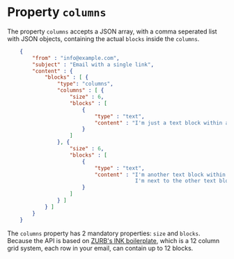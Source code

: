 # Property `columns`

The property `columns` accepts a JSON array, with a comma seperated list with JSON objects,
containing the actual `blocks` inside the `columns`.


````json
    {
        "from" : "info@example.com",
        "subject" : "Email with a single link",
        "content" : {
            "blocks" : [ {
                "type": "columns",
                "columns" : [ {
                    "size" : 6,
                    "blocks" : [
                        {
                            "type" : "text",
                            "content" : "I'm just a text block within a column."
                        }
                    ]
                }, {
                    "size" : 6,
                    "blocks" : [
                        {
                            "type" : "text",
                            "content" : "I'm another text block within a column,
                                         I'm next to the other text block."
                        }
                    ]
                } ]
            } ]
        }
    }
````


The `columns` property has 2 mandatory properties: `size` and `blocks`. Because
the API is based on  <a href="http://zurb.com/ink/docs.php" title="visit docs of
the email boilerplate template">ZURB's INK boilerplate</a>, which is a 12 column
grid system, each row in your email, can contain up to 12 blocks.
